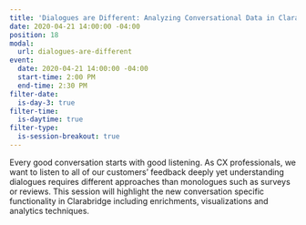 ```yaml
---
title: 'Dialogues are Different: Analyzing Conversational Data in Clarabridge'
date: 2020-04-21 14:00:00 -04:00
position: 18
modal:
  url: dialogues-are-different
event:
  date: 2020-04-21 14:00:00 -04:00
  start-time: 2:00 PM
  end-time: 2:30 PM
filter-date:
  is-day-3: true
filter-time:
  is-daytime: true
filter-type:
  is-session-breakout: true
---
```


Every good conversation starts with good listening. As CX professionals, we want to listen to all of our customers’ feedback deeply yet understanding dialogues requires different approaches than monologues such as surveys or reviews. This session will highlight the new conversation specific functionality in Clarabridge including enrichments, visualizations and analytics techniques.